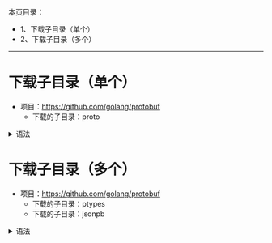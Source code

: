 本页目录：
- 1、下载子目录（单个）
- 2、下载子目录（多个）

***

# 下载子目录（单个）

- 项目：https://github.com/golang/protobuf
    - 下载的子目录：proto

<details>
<summary>语法</summary>

```shell
git init
git config core.sparsecheckout true
echo 'proto' >> .git/info/sparse-checkout
git remote add origin https://github.com/golang/protobuf.git
git pull origin master
```

</details>

# 下载子目录（多个）
- 项目：https://github.com/golang/protobuf
    - 下载的子目录：ptypes
    - 下载的子目录：jsonpb

<details>
<summary>语法</summary>

```
git init
git config core.sparsecheckout true
echo 'ptypes' >> .git/info/sparse-checkout
echo 'jsonpb' >> .git/info/sparse-checkout
git remote add origin https://github.com/golang/protobuf.git
git pull origin master
```

</details>
